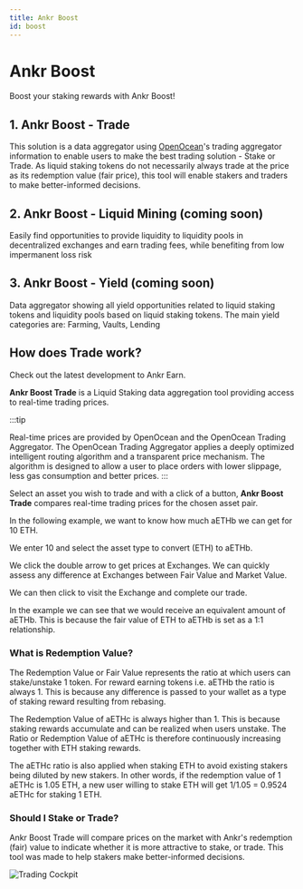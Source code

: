 ```yaml
---
title: Ankr Boost
id: boost
---
```


# Ankr Boost

Boost your staking rewards with Ankr Boost!

## 1. Ankr Boost - Trade

This solution is a data aggregator using [OpenOcean](https://openocean.finance)'s trading aggregator information to enable users to make the best trading solution - Stake or Trade. As liquid staking tokens do not necessarily always trade at the price as its redemption value (fair price), this tool will enable stakers and traders to make better-informed decisions.

## 2. Ankr Boost - Liquid Mining (coming soon)

Easily find opportunities to provide liquidity to liquidity pools in decentralized exchanges and earn trading fees, while benefiting from low impermanent loss risk

## 3. Ankr Boost - Yield (coming soon)

Data aggregator showing all yield opportunities related to liquid staking tokens and liquidity pools based on liquid staking tokens. The main yield categories are: Farming, Vaults, Lending

## How does Trade work?

Check out the latest development to Ankr Earn.

**Ankr Boost Trade** is a Liquid Staking data aggregation tool providing access to real-time trading prices.

:::tip

Real-time prices are provided by OpenOcean and the OpenOcean Trading Aggregator.  The OpenOcean Trading Aggregator applies a deeply optimized intelligent routing algorithm and a transparent price mechanism.  The algorithm is designed to allow a user to place orders with lower slippage, less gas consumption and better prices.
:::

Select an asset you wish to trade and with a click of a button, **Ankr Boost Trade** compares real-time trading prices for the chosen asset pair.

In the following example, we want to know how much aETHb we can get for 10 ETH.

We enter 10 and select the asset type to convert (ETH) to aETHb.

We click the double arrow to get prices at Exchanges. We can quickly assess any difference at Exchanges between Fair Value and Market Value.

We can then click to visit the Exchange and complete our trade.

In the example we can see that we would receive an equivalent amount of aETHb. This is because the fair value of ETH to aETHb is set as a 1:1 relationship.

### What is Redemption Value?

The Redemption Value or Fair Value represents the ratio at which users can stake/unstake 1 token. For reward earning tokens i.e. aETHb the ratio is always 1. This is because any difference is passed to your wallet as a type of staking reward resulting from rebasing.

The Redemption Value of aETHc is always higher than 1. This is because staking rewards accumulate and can be realized when users unstake. The Ratio or Redemption Value of aETHc is therefore continuously increasing together with ETH staking rewards.

The aETHc ratio is also applied when staking ETH to avoid existing stakers being diluted by new stakers. In other words, if the redemption value of 1 aETHc is 1.05 ETH, a new user willing to stake ETH will get 1/1.05 = 0.9524 aETHc for staking 1 ETH.

### Should I Stake or Trade?

Ankr Boost Trade will compare prices on the market with Ankr's redemption (fair) value to indicate whether it is more attractive to stake, or trade. This tool was made to help stakers make better-informed decisions.

![Trading Cockpit](@site/static/img/trading-cockpit.png)